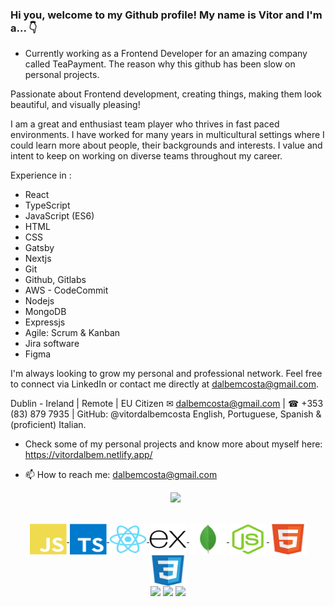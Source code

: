 ### Hi you, welcome to my Github profile! My name is Vitor and I'm a... 👇

- Currently working as a Frontend Developer for an amazing company called TeaPayment. The reason why this github has been slow on personal projects.

Passionate about Frontend development, creating things, making them look beautiful, and visually pleasing! 

I am a great and enthusiast team player who thrives in fast paced environments. I have worked for many years in multicultural settings where I could learn more about people, their backgrounds and interests. I value and intent to keep on working on diverse teams throughout my career.

Experience in :
- React
- TypeScript
- JavaScript (ES6)
- HTML
- CSS
- Gatsby
- Nextjs
- Git
- Github, Gitlabs
- AWS - CodeCommit
- Nodejs
- MongoDB
- Expressjs
- Agile: Scrum & Kanban
- Jira software
- Figma

I'm always looking to grow my personal and professional network. Feel free to connect via LinkedIn or contact me directly at dalbemcosta@gmail.com. 

Dublin - Ireland | Remote | EU Citizen 
✉ dalbemcosta@gmail.com | ☎ +353 (83) 879 7935 | GitHub: @vitordalbemcosta
English, Portuguese, Spanish & (proficient) Italian.
- Check some of my personal projects and know more about myself here: https://vitordalbem.netlify.app/

- 📫 How to reach me: dalbemcosta@gmail.com 
  <div align="center">
  <a href="https://github.com/vitordalbemcosta">
  <img height="180em" src="https://github-readme-stats.vercel.app/api?username=vitordalbemcosta&show_icons=true&theme=dracula&include_all_commits=true&count_private=true"/>
<div style="display: inline_block" align="center"><br>
  <img align="center" alt="Rafa-Js" height="50" width="60" src="https://raw.githubusercontent.com/devicons/devicon/master/icons/javascript/javascript-plain.svg">
  <img align="center" alt="Rafa-Ts" height="50" width="60" src="https://raw.githubusercontent.com/devicons/devicon/master/icons/typescript/typescript-plain.svg">
  <img align="center" alt="Rafa-React" height="50" width="60" src="https://raw.githubusercontent.com/devicons/devicon/master/icons/react/react-original.svg">
  <img align="center" alt="Rafa-Express" height="50" width="60" src="https://raw.githubusercontent.com/devicons/devicon/master/icons/express/express-original.svg">
  <img align="center" alt="Rafa-Mongo" height="50" width="60"  src="https://raw.githubusercontent.com/devicons/devicon/master/icons/mongodb/mongodb-original.svg">
  <img align="center" alt="Rafa-CSS" height="50" width="60" src="https://raw.githubusercontent.com/devicons/devicon/master/icons/nodejs/nodejs-original.svg">
  <img align="center" alt="Rafa-HTML" height="50" width="60" src="https://raw.githubusercontent.com/devicons/devicon/master/icons/html5/html5-original.svg">
  <img align="center" alt="Rafa-CSS" height="50" width="60" src="https://raw.githubusercontent.com/devicons/devicon/master/icons/css3/css3-original.svg">
  
 
</div>
 
  <div align="center">
  <a href="https://www.instagram.com/vitordalbem/" target="_blank"><img src="https://img.shields.io/badge/-Instagram-%23E4405F?style=for-the-badge&logo=instagram&logoColor=white" target="_blank"></a>
   <a href = "mailto:dalbemcosta@gmail.com"><img src="https://img.shields.io/badge/-Gmail-%23333?style=for-the-badge&logo=gmail&logoColor=white" target="_blank"></a>
   <a href="https://www.linkedin.com/in/v%C3%ADtordalbemcosta/" target="_blank"><img src="https://img.shields.io/badge/-LinkedIn-%230077B5?style=for-the-badge&logo=linkedin&logoColor=white" target="_blank"></a> 
     

  </div>
  
 
  
